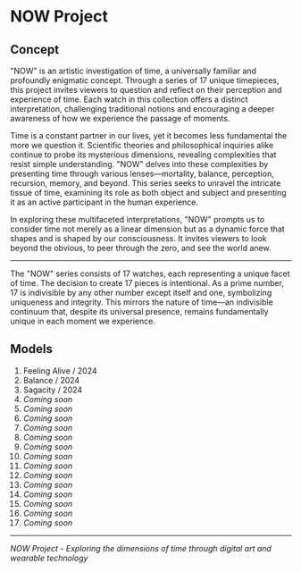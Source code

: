 # NOW Project

## Concept

"NOW" is an artistic investigation of time, a universally familiar and profoundly enigmatic concept. Through a series of 17 unique timepieces, this project invites viewers to question and reflect on their perception and experience of time. Each watch in this collection offers a distinct interpretation, challenging traditional notions and encouraging a deeper awareness of how we experience the passage of moments.

Time is a constant partner in our lives, yet it becomes less fundamental the more we question it. Scientific theories and philosophical inquiries alike continue to probe its mysterious dimensions, revealing complexities that resist simple understanding. "NOW" delves into these complexities by presenting time through various lenses—mortality, balance, perception, recursion, memory, and beyond. This series seeks to unravel the intricate tissue of time, examining its role as both object and subject and presenting it as an active participant in the human experience.

In exploring these multifaceted interpretations, "NOW" prompts us to consider time not merely as a linear dimension but as a dynamic force that shapes and is shaped by our consciousness. It invites viewers to look beyond the obvious, to peer through the zero, and see the world anew.

---

The "NOW" series consists of 17 watches, each representing a unique facet of time. The decision to create 17 pieces is intentional. As a prime number, 17 is indivisible by any other number except itself and one, symbolizing uniqueness and integrity. This mirrors the nature of time—an indivisible continuum that, despite its universal presence, remains fundamentally unique in each moment we experience.

## Models

1. Feeling Alive / 2024
2. Balance / 2024
3. Sagacity / 2024
4. _Coming soon_
5. _Coming soon_
6. _Coming soon_
7. _Coming soon_
8. _Coming soon_
9. _Coming soon_
10. _Coming soon_
11. _Coming soon_
12. _Coming soon_
13. _Coming soon_
14. _Coming soon_
15. _Coming soon_
16. _Coming soon_
17. _Coming soon_

---

_NOW Project - Exploring the dimensions of time through digital art and wearable technology_